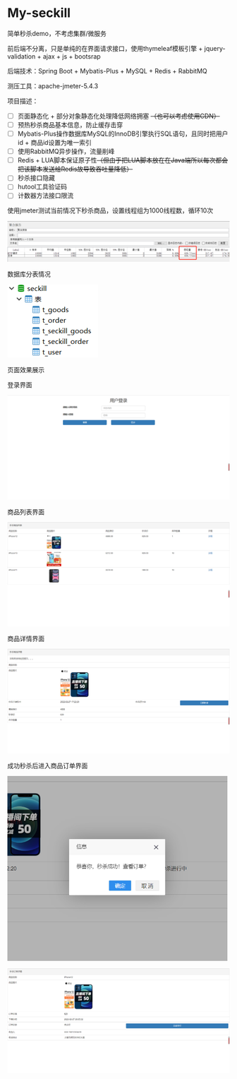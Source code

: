 # My-seckill
 简单秒杀demo，不考虑集群/微服务

前后端不分离，只是单纯的在界面请求接口，使用thymeleaf模板引擎 + jquery-validation  + ajax + js + bootsrap

后端技术：Spring Boot + Mybatis-Plus + MySQL + Redis + RabbitMQ

测压工具：apache-jmeter-5.4.3

项目描述：

- [ ] 页面静态化 + 部分对象静态化处理降低网络拥塞 ~~（也可以考虑使用CDN）~~
- [ ] 预热秒杀商品基本信息，防止缓存击穿
- [ ] Mybatis-Plus操作数据库MySQL的InnoDB引擎执行SQL语句，且同时把用户id + 商品id设置为唯一索引
- [ ] 使用RabbitMQ异步操作，流量削峰
- [ ] Redis + LUA脚本保证原子性~~（但由于把LUA脚本放在在Java端所以每次都会把该脚本发送给Redis故导致吞吐量降低）~~
- [ ] 秒杀接口隐藏
- [ ] hutool工具验证码
- [ ] 计数器方法接口限流

使用jmeter测试当前情况下秒杀商品，设置线程组为1000线程数，循环10次

![test-result](README.assets/test-result.jpg)



数据库分表情况

![image-20220227200705610](README.assets/image-20220227200705610.png)



页面效果展示

登录界面

![image-20220227200206739](README.assets/image-20220227200206739.png)

商品列表界面

![image-20220227200448012](README.assets/image-20220227200448012.png)

商品详情界面

![image-20220227200455825](README.assets/image-20220227200455825.png)

成功秒杀后进入商品订单界面

<img src="README.assets/image-20220227200539573.png" alt="image-20220227200539573" style="zoom: 67%;" />



![image-20220227200554413](README.assets/image-20220227200554413.png)

